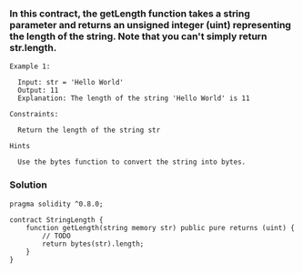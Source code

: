 ### In this contract, the getLength function takes a string parameter and returns an unsigned integer (uint) representing the length of the string. Note that you can't simply return str.length.

```
Example 1:

  Input: str = 'Hello World'
  Output: 11
  Explanation: The length of the string 'Hello World' is 11

Constraints:

  Return the length of the string str

Hints

  Use the bytes function to convert the string into bytes.

```

### Solution

```
pragma solidity ^0.8.0;

contract StringLength {
    function getLength(string memory str) public pure returns (uint) {
        // TODO
        return bytes(str).length;
    }
}
```
